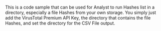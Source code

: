 This is a code sample that can be used for Analyst to run Hashes list in a directory, especially a file Hashes from your own storage.
You simply just add the VirusTotal Premium API Key, the directory that contains the file Hashes, and set the directory for the CSV File output.
